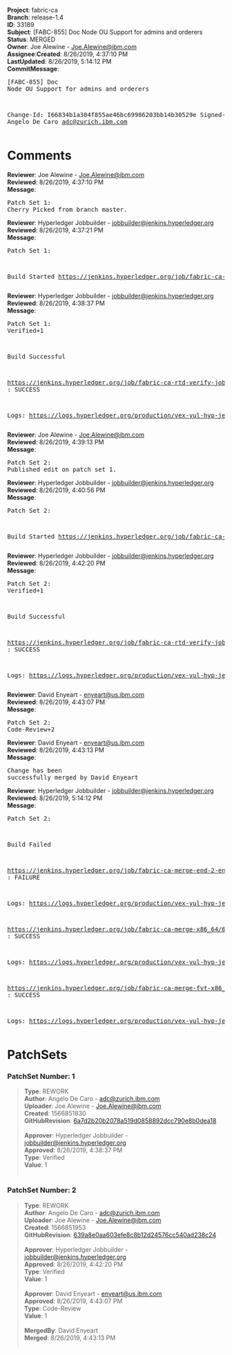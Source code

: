 <strong>Project</strong>: fabric-ca</br><strong>Branch</strong>: release-1.4<br><strong>ID</strong>: 33189<br><strong>Subject</strong>: [FABC-855] Doc Node OU Support for admins and orderers<br><strong>Status</strong>: MERGED<br><strong>Owner</strong>: Joe Alewine - Joe.Alewine@ibm.com<br><strong>Assignee</strong>:<strong>Created</strong>: 8/26/2019, 4:37:10 PM<br><strong>LastUpdated</strong>: 8/26/2019, 5:14:12 PM<br><strong>CommitMessage</strong>:<br><pre>[FABC-855] Doc Node OU Support for admins and orderers

Change-Id: I66834b1a304f855ae46bc69986203bb14b30529e
Signed-off-by: Angelo De Caro <adc@zurich.ibm.com>
</pre><h1>Comments</h1><strong>Reviewer</strong>: Joe Alewine - Joe.Alewine@ibm.com<br><strong>Reviewed</strong>: 8/26/2019, 4:37:10 PM<br><strong>Message</strong>: <pre>Patch Set 1: Cherry Picked from branch master.</pre><strong>Reviewer</strong>: Hyperledger Jobbuilder - jobbuilder@jenkins.hyperledger.org<br><strong>Reviewed</strong>: 8/26/2019, 4:37:21 PM<br><strong>Message</strong>: <pre>Patch Set 1:

Build Started https://jenkins.hyperledger.org/job/fabric-ca-rtd-verify-job/364/</pre><strong>Reviewer</strong>: Hyperledger Jobbuilder - jobbuilder@jenkins.hyperledger.org<br><strong>Reviewed</strong>: 8/26/2019, 4:38:37 PM<br><strong>Message</strong>: <pre>Patch Set 1: Verified+1

Build Successful 

https://jenkins.hyperledger.org/job/fabric-ca-rtd-verify-job/364/ : SUCCESS

Logs: https://logs.hyperledger.org/production/vex-yul-hyp-jenkins-3/fabric-ca-rtd-verify-job/364</pre><strong>Reviewer</strong>: Joe Alewine - Joe.Alewine@ibm.com<br><strong>Reviewed</strong>: 8/26/2019, 4:39:13 PM<br><strong>Message</strong>: <pre>Patch Set 2: Published edit on patch set 1.</pre><strong>Reviewer</strong>: Hyperledger Jobbuilder - jobbuilder@jenkins.hyperledger.org<br><strong>Reviewed</strong>: 8/26/2019, 4:40:56 PM<br><strong>Message</strong>: <pre>Patch Set 2:

Build Started https://jenkins.hyperledger.org/job/fabric-ca-rtd-verify-job/365/</pre><strong>Reviewer</strong>: Hyperledger Jobbuilder - jobbuilder@jenkins.hyperledger.org<br><strong>Reviewed</strong>: 8/26/2019, 4:42:20 PM<br><strong>Message</strong>: <pre>Patch Set 2: Verified+1

Build Successful 

https://jenkins.hyperledger.org/job/fabric-ca-rtd-verify-job/365/ : SUCCESS

Logs: https://logs.hyperledger.org/production/vex-yul-hyp-jenkins-3/fabric-ca-rtd-verify-job/365</pre><strong>Reviewer</strong>: David Enyeart - enyeart@us.ibm.com<br><strong>Reviewed</strong>: 8/26/2019, 4:43:07 PM<br><strong>Message</strong>: <pre>Patch Set 2: Code-Review+2</pre><strong>Reviewer</strong>: David Enyeart - enyeart@us.ibm.com<br><strong>Reviewed</strong>: 8/26/2019, 4:43:13 PM<br><strong>Message</strong>: <pre>Change has been successfully merged by David Enyeart</pre><strong>Reviewer</strong>: Hyperledger Jobbuilder - jobbuilder@jenkins.hyperledger.org<br><strong>Reviewed</strong>: 8/26/2019, 5:14:12 PM<br><strong>Message</strong>: <pre>Patch Set 2:

Build Failed 

https://jenkins.hyperledger.org/job/fabric-ca-merge-end-2-end-x86_64/291/ : FAILURE

Logs: https://logs.hyperledger.org/production/vex-yul-hyp-jenkins-3/fabric-ca-merge-end-2-end-x86_64/291

https://jenkins.hyperledger.org/job/fabric-ca-merge-x86_64/688/ : SUCCESS

Logs: https://logs.hyperledger.org/production/vex-yul-hyp-jenkins-3/fabric-ca-merge-x86_64/688

https://jenkins.hyperledger.org/job/fabric-ca-merge-fvt-x86_64/78/ : SUCCESS

Logs: https://logs.hyperledger.org/production/vex-yul-hyp-jenkins-3/fabric-ca-merge-fvt-x86_64/78</pre><h1>PatchSets</h1><h3>PatchSet Number: 1</h3><blockquote><strong>Type</strong>: REWORK<br><strong>Author</strong>: Angelo De Caro - adc@zurich.ibm.com<br><strong>Uploader</strong>: Joe Alewine - Joe.Alewine@ibm.com<br><strong>Created</strong>: 1566851830<br><strong>GitHubRevision</strong>: [6a7d2b20b2078a519d0858892dcc790e8b0dea18](https://github.com/hyperledger/fabric-ca/commit/6a7d2b20b2078a519d0858892dcc790e8b0dea18)<br><br><strong>Approver</strong>: Hyperledger Jobbuilder - jobbuilder@jenkins.hyperledger.org<br><strong>Approved</strong>: 8/26/2019, 4:38:37 PM<br><strong>Type</strong>: Verified<br><strong>Value</strong>: 1<br><br></blockquote><h3>PatchSet Number: 2</h3><blockquote><strong>Type</strong>: REWORK<br><strong>Author</strong>: Angelo De Caro - adc@zurich.ibm.com<br><strong>Uploader</strong>: Joe Alewine - Joe.Alewine@ibm.com<br><strong>Created</strong>: 1566851953<br><strong>GitHubRevision</strong>: [639a8e0aa603efe8c8b12d24576cc540ad238c24](https://github.com/hyperledger/fabric-ca/commit/639a8e0aa603efe8c8b12d24576cc540ad238c24)<br><br><strong>Approver</strong>: Hyperledger Jobbuilder - jobbuilder@jenkins.hyperledger.org<br><strong>Approved</strong>: 8/26/2019, 4:42:20 PM<br><strong>Type</strong>: Verified<br><strong>Value</strong>: 1<br><br><strong>Approver</strong>: David Enyeart - enyeart@us.ibm.com<br><strong>Approved</strong>: 8/26/2019, 4:43:07 PM<br><strong>Type</strong>: Code-Review<br><strong>Value</strong>: 1<br><br><strong>MergedBy</strong>: David Enyeart<br><strong>Merged</strong>: 8/26/2019, 4:43:13 PM<br><br></blockquote>